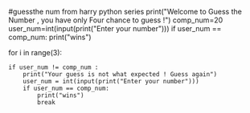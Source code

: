 #guessthe num from harry python series
print("Welcome to Guess the Number , you have only Four chance to guess !")
comp_num=20
user_num=int(input(print("Enter your number")))
if user_num == comp_num:
    print("wins")

for i in range(3):

    if user_num != comp_num :
        print("Your guess is not what expected ! Guess again")
        user_num = int(input(print("Enter your number")))
        if user_num == comp_num:
            print("wins")
            break




